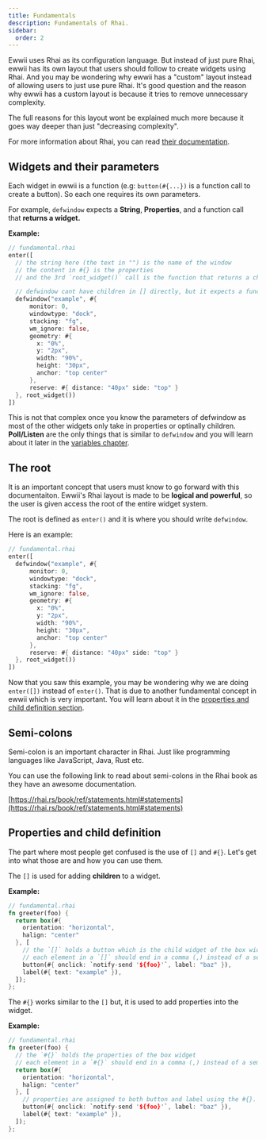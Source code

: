 ```yaml
---
title: Fundamentals
description: Fundamentals of Rhai.
sidebar:
  order: 2
---
```


Ewwii uses Rhai as its configuration language. But instead of just pure Rhai, ewwii has its own layout that users should follow to create widgets using Rhai. And you may be wondering why ewwii has a "custom" layout instead of allowing users to just use pure Rhai. It's good question and the reason why ewwii has a custom layout is because it tries to remove unnecessary complexity.

The full reasons for this layout wont be explained much more because it goes way deeper than just "decreasing complexity".

For more information about Rhai, you can read [their documentation](https://rhai.rs/book/).

## Widgets and their parameters

Each widget in ewwii is a function (e.g: `button(#{...})` is a function call to create a button). So each one requires its own parameters.

For example, `defwindow` expects a **String**, **Properties**, and a function call that **returns a widget.**

**Example:**

```rust
// fundamental.rhai
enter([
  // the string here (the text in "") is the name of the window
  // the content in #{} is the properties
  // and the 3rd `root_widget()` call is the function that returns a child.

  // defwindow cant have children in [] directly, but it expects a function returning it for it.
  defwindow("example", #{
      monitor: 0,
      windowtype: "dock",
      stacking: "fg",
      wm_ignore: false,
      geometry: #{
        x: "0%",
        y: "2px",
        width: "90%",
        height: "30px",
        anchor: "top center"
      },
      reserve: #{ distance: "40px" side: "top" }
  }, root_widget())
])
```

This is not that complex once you know the parameters of defwindow as most of the other widgets only take in properties or optinally children. **Poll/Listen** are the only things that is similar to `defwindow` and you will learn about it later in the [variables chapter](./variables.md).

## The root

It is an important concept that users must know to go forward with this documentaiton. Ewwii's Rhai layout is made to be **logical and powerful**, so the user is given access the root of the entire widget system.

The root is defined as `enter()` and it is where you should write `defwindow`.

Here is an example:

```rust
// fundamental.rhai
enter([
  defwindow("example", #{
      monitor: 0,
      windowtype: "dock",
      stacking: "fg",
      wm_ignore: false,
      geometry: #{
        x: "0%",
        y: "2px",
        width: "90%",
        height: "30px",
        anchor: "top center"
      },
      reserve: #{ distance: "40px" side: "top" }
  }, root_widget())
])
```

Now that you saw this example, you may be wondering why we are doing `enter([])` instead of `enter()`. That is due to another fundamental concept in ewwii which is very important. You will learn about it in the [properties and child definition section](#properties-and-child-definition).

## Semi-colons

Semi-colon is an important character in Rhai. Just like programming languages like JavaScript, Java, Rust etc.

You can use the following link to read about semi-colons in the Rhai book as they have an awesome documentation.

[https://rhai.rs/book/ref/statements.html#statements](https://rhai.rs/book/ref/statements.html#statements)

## Properties and child definition

The part where most people get confused is the use of `[]` and `#{}`. Let's get into what those are and how you can use them.

The `[]` is used for adding **children** to a widget.

**Example:**

```rust
// fundamental.rhai
fn greeter(foo) {
  return box(#{
    orientation: "horizontal",
    halign: "center"
  }, [
    // the `[]` holds a button which is the child widget of the box widget
    // each element in a `[]` should end in a comma (,) instead of a semi-colon (;).
    button(#{ onclick: `notify-send '${foo}'`, label: "baz" }),
    label(#{ text: "example" }),
  ]);
};
```

The `#{}` works similar to the `[]` but, it is used to add properties into the widget.

**Example:**

```rust
// fundamental.rhai
fn greeter(foo) {
  // the `#{}` holds the properties of the box widget
  // each element in a `#{}` should end in a comma (,) instead of a semi-colon (;).
  return box(#{
    orientation: "horizontal",
    halign: "center"
  }, [
    // properties are assigned to both button and label using the #{}.
    button(#{ onclick: `notify-send '${foo}'`, label: "baz" }),
    label(#{ text: "example" }),
  ]);
};
```
